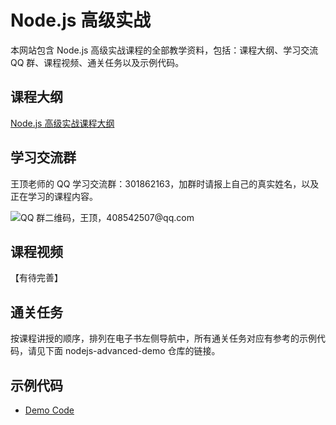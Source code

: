 # Node.js 高级实战

本网站包含 Node.js 高级实战课程的全部教学资料，包括：课程大纲、学习交流 QQ 群、课程视频、通关任务以及示例代码。

## 课程大纲

[Node.js 高级实战课程大纲](http://naotu.baidu.com/file/c90c5a591f644d086fb860da4860af85?token=3c103d4342da0ae4)

## 学习交流群

王顶老师的 QQ 学习交流群：301862163，加群时请报上自己的真实姓名，以及正在学习的课程内容。

![QQ 群二维码，王顶，408542507@qq.com](https://cdn.jsdelivr.net/gh/wangding/sample@master/images/student-group.webp)

## 课程视频

【有待完善】

## 通关任务

按课程讲授的顺序，排列在电子书左侧导航中，所有通关任务对应有参考的示例代码，请见下面 nodejs-advanced-demo 仓库的链接。

## 示例代码

- [Demo Code](https://github.com/wangding/nodejs-advanced-demo/)
